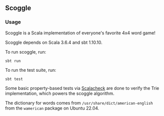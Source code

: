 ## Scoggle

### Usage

Scoggle is a Scala implementation of everyone's favorite 4x4 word game!

Scoggle depends on Scala 3.6.4 and sbt 1.10.10.

To run scoggle, run:

```
sbt run
```

To run the test suite, run:

```
sbt test
```

Some basic property-based tests via [Scalacheck](https://scalacheck.org/) are done to verify the Trie implementation, which powers the scoggle algorithm.

The dictionary for words comes from `/usr/share/dict/american-english` from the `wamerican` package on Ubuntu 22.04.
